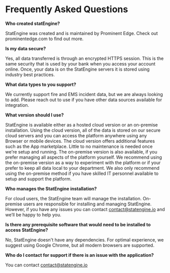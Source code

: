 # Frequently Asked Questions

**Who created statEngine?**

StatEngine was created and is maintained by Prominent Edge. Check out prominentedge.com to find out more.

**Is my data secure?**

Yes, all data transferred is through an encrypted HTTPS session. This is the same security that is used by your bank when you access your account online. Once, your data is on the StatEngine servers it is stored using industry best practices.

**What data types to you support?**

We currently support fire and EMS incident data, but we are always looking to add.  Please reach out to use if you have other data sources available for integration.

**What version should I use?**

StatEngine is available either as a hosted cloud version or an on-premise installation. Using the cloud version, all of the data is stored on our secure cloud servers and you can access the platform anywhere using any Browser or mobile devices. The cloud version offers additional features such as the App marketplace. Little to no maintenance is needed once we're setup and running. The on-premise version is also available, if you prefer managing all aspects of the platform yourself. We recommend using the on-premise version as a way to experiment with the platform or if your prefer to keep all data local to your department. We also only recommend using the on-premise method if you have skilled IT personnel available to setup and support the platform.

**Who manages the StatEngine installation?**

For cloud users, the StatEngine team will manage the installation.
On-premise users are responsible for installing and managing StatEngine. However, if you have any issues you can contact [contact@statengine.io](mailto://contact@statengine.io) and we’ll be happy to help you.

**Is there any prerequisite software that would need to be installed to access StatEngine?**

No, StatEngine doesn't have any dependencies. For optimal experience, we suggest using Google Chrome, but all modern browsers are supported.

**Who do I contact for support if there is an issue with the application?**

You can contact [contact@statengine.io](mailto://contact@statengine.io)
